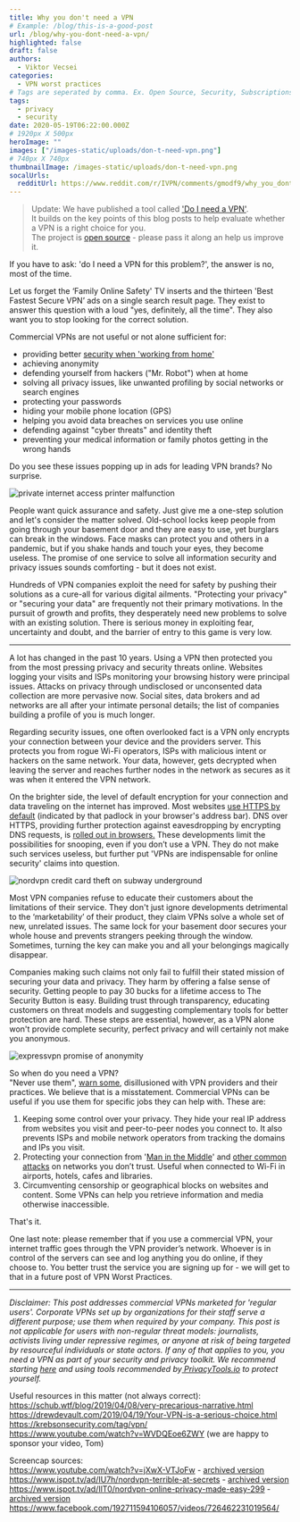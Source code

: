 ```yaml
---
title: Why you don't need a VPN
# Example: /blog/this-is-a-good-post
url: /blog/why-you-dont-need-a-vpn/
highlighted: false
draft: false
authors:
  - Viktor Vecsei
categories:
  - VPN worst practices
# Tags are seperated by comma. Ex. Open Source, Security, Subscriptions
tags:
  - privacy
  - security
date: 2020-05-19T06:22:00.000Z
# 1920px X 500px
heroImage: ""
images: ["/images-static/uploads/don-t-need-vpn.png"]
# 740px X 740px
thumbnailImage: /images-static/uploads/don-t-need-vpn.png
socalUrls:
  redditUrl: https://www.reddit.com/r/IVPN/comments/gmodf9/why_you_dont_need_a_vpn_first_post_in_vpn_worst/
---
```

> Update: We have published a tool called ['Do I need a VPN'](https://www.doineedavpn.com).\
> It builds on the key points of this blog posts to help evaluate whether a VPN is a right choice for you.\
> The project is [open source](https://github.com/ivpn/doineedavpn.com) - please pass it along an help us improve it.

If you have to ask: 'do I need a VPN for this problem?', the answer is no, most of the time.

Let us forget the ‘Family Online Safety' TV inserts and the thirteen 'Best Fastest Secure VPN’ ads on a single search result page. They exist to answer this question with a loud "yes, definitely, all the time". They also want you to stop looking for the correct solution.

Commercial VPNs are not useful or not alone sufficient for:

* providing better [security when 'working from home'](/blog/most-people-dont-need-a-commercial-vpn-to-work-from-home-securely/)
* achieving anonymity
* defending yourself from hackers ("Mr. Robot") when at home
* solving all privacy issues, like unwanted profiling by social networks or search engines
* protecting your passwords
* hiding your mobile phone location (GPS)
* helping you avoid data breaches on services you use online
* defending against "cyber threats" and identity theft
* preventing your medical information or family photos getting in the wrong hands

Do you see these issues popping up in ads for leading VPN brands? No surprise.

![private internet access printer malfunction](/images-static/uploads/1.png)

People want quick assurance and safety. Just give me a one-step solution and let's consider the matter solved. Old-school locks keep people from going through your basement door and they are easy to use, yet burglars can break in the windows. Face masks can protect you and others in a pandemic, but if you shake hands and touch your eyes, they become useless. The promise of one service to solve all information security and privacy issues sounds comforting - but it does not exist.

Hundreds of VPN companies exploit the need for safety by pushing their solutions as a cure-all for various digital ailments. "Protecting your privacy" or "securing your data" are frequently not their primary motivations. In the pursuit of growth and profits, they desperately need new problems to solve with an existing solution. There is serious money in exploiting fear, uncertainty and doubt, and the barrier of entry to this game is very low.

- - -

A lot has changed in the past 10 years. Using a VPN then protected you from the most pressing privacy and security threats online. Websites logging your visits and ISPs monitoring your browsing history were principal issues. Attacks on privacy through undisclosed or unconsented data collection are more pervasive now. Social sites, data brokers and ad networks are all after your intimate personal details; the list of companies building a profile of you is much longer.

Regarding security issues, one often overlooked fact is a VPN only encrypts your connection between your device and the providers server. This protects you from rogue Wi-Fi operators, ISPs with malicious intent or hackers on the same network. Your data, however, gets decrypted when leaving the server and reaches further nodes in the network as secures as it was when it entered the VPN network.

On the brighter side, the level of default encryption for your connection and data traveling on the internet has improved. Most websites [use HTTPS by default](https://news.umich.edu/how-lets-encrypt-doubled-the-internets-percentage-of-secure-websites-in-four-years/) (indicated by that padlock in your browser's address bar). DNS over HTTPS, providing further protection against eavesdropping by encrypting DNS requests, is [rolled out in browsers](https://blog.mozilla.org/blog/2020/02/25/firefox-continues-push-to-bring-dns-over-https-by-default-for-us-users/)[.](https://blog.mozilla.org/blog/2020/02/25/firefox-continues-push-to-bring-dns-over-https-by-default-for-us-users/.) These developments limit the possibilities for snooping, even if you don’t use a VPN. They do not make such services useless, but further put 'VPNs are indispensable for online security' claims into question.

![nordvpn credit card theft on subway underground](/images-static/uploads/2.png)

Most VPN companies refuse to educate their customers about the limitations of their service. They don't just ignore developments detrimental to the ‘marketability’ of their product, they claim VPNs solve a whole set of new, unrelated issues. The same lock for your basement door secures your whole house and prevents strangers peeking through the window. Sometimes, turning the key can make you and all your belongings magically disappear.

Companies making such claims not only fail to fulfill their stated mission of securing your data and privacy. They harm by offering a false sense of security. Getting people to pay 30 bucks for a lifetime access to The Security Button is easy. Building trust through transparency, educating customers on threat models and suggesting complementary tools for better protection are hard. These steps are essential, however, as a VPN alone won't provide complete security, perfect privacy and will certainly not make you anonymous.

![expressvpn promise of anonymity](/images-static/uploads/3.png)

So when do you need a VPN?\
"Never use them", [warn some](https://gist.github.com/joepie91/5a9909939e6ce7d09e29), disillusioned with VPN providers and their practices. We believe that is a misstatement. Commercial VPNs can be useful if you use them for specific jobs they can help with. These are:

1. Keeping some control over your privacy. They hide your real IP address from websites you visit and peer-to-peer nodes you connect to. It also prevents ISPs and mobile network operators from tracking the domains and IPs you visit.
2. Protecting your connection from '[Man in the Middle](https://en.wikipedia.org/wiki/Man-in-the-middle_attack)' and [other common attacks](https://en.wikipedia.org/wiki/Evil_twin_(wireless_networks)) on networks you don’t trust. Useful when connected to Wi-Fi in airports, hotels, cafes and libraries.
3. Circumventing censorship or geographical blocks on websites and content. Some VPNs can help you retrieve information and media otherwise inaccessible.

That's it.

One last note: please remember that if you use a commercial VPN, your internet traffic goes through the VPN provider’s network. Whoever is in control of the servers can see and log anything you do online, if they choose to. You better trust the service you are signing up for - we will get to that in a future post of VPN Worst Practices.

- - -

*Disclaimer: This post addresses commercial VPNs marketed for 'regular users'. Corporate VPNs set up by organizations for their staff serve a different purpose; use them when required by your company. This post is not applicable for users with non-regular threat models: journalists, activists living under repressive regimes, or anyone at risk of being targeted by resourceful individuals or state actors. If any of that applies to you, you need a VPN as part of your security and privacy toolkit. We recommend starting [here](<https://freedom.press/training/>) and using tools recommended by[ PrivacyTools.io](http://PrivacyTools.io) to protect yourself.*

Useful resources in this matter (not always correct):\
<https://schub.wtf/blog/2019/04/08/very-precarious-narrative.html>\
<https://drewdevault.com/2019/04/19/Your-VPN-is-a-serious-choice.html>\
<https://krebsonsecurity.com/tag/vpn/>\
<https://www.youtube.com/watch?v=WVDQEoe6ZWY> (we are happy to sponsor your video, Tom)

Screencap sources:\
<https://www.youtube.com/watch?v=jXwX-VTJoFw> - [archived version ](https://web.archive.org/web/20200424044453/https://www.youtube.com/watch?v=jXwX-VTJoFw)\
<https://www.ispot.tv/ad/IU7h/nordvpn-terrible-at-secrets> - [archived version ](https://archive.is/16Wsn)\
<https://www.ispot.tv/ad/IlT0/nordvpn-online-privacy-made-easy-299> - [archived version ](https://archive.is/BzqPX)\
<https://www.facebook.com/192711594106057/videos/726462231019564/>
